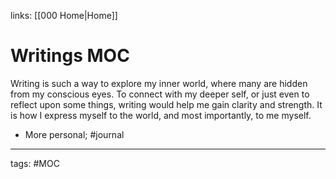 links: [[000 Home|Home]]

# Writings MOC

Writing is such a way to explore my inner world, where many are hidden from my conscious eyes. To connect with my deeper self, or just even to reflect upon some things, writing would help me gain clarity and strength. It is how I express myself to the world, and most importantly, to me myself.

- More personal; #journal 

---

tags: #MOC
